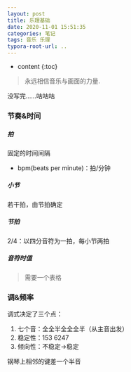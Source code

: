 ```yaml
---
layout: post
title: 乐理基础
date: 2020-11-01 15:51:35
categories: 笔记
tags: 音乐 乐理
typora-root-url: ..
---
```


* content
{:toc}
> 永远相信音乐与画面的力量.

没写完……咕咕咕

<!-- more -->

### 节奏&时间

##### 拍

固定的时间间隔

* bpm(beats per minute)：拍/分钟

##### 小节

若干拍，由节拍确定

##### 节拍

2/4：以四分音符为一拍，每小节两拍

##### 音符时值

> 需要一个表格

### 调&频率

调式决定了三个点：

1. 七个音：全全半全全全半（从主音出发）
2. 稳定性：153 6247
3. 倾向性：不稳定->稳定





钢琴上相邻的键差一个半音

